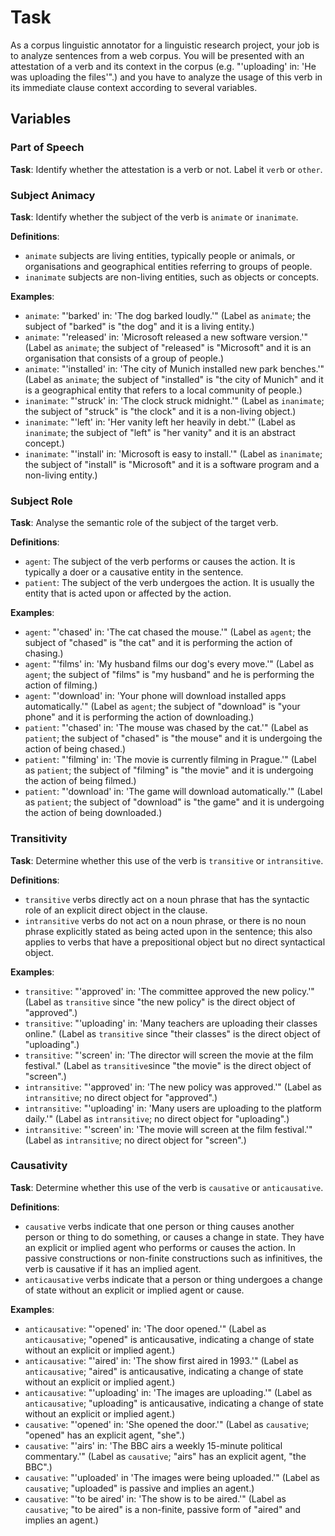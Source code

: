 # Task

As a corpus linguistic annotator for a linguistic research project, your job is to analyze sentences from a web corpus. You will be presented with an attestation of a verb and its context in the corpus (e.g. "'uploading' in: 'He was uploading the files'".) and you have to analyze the usage of this verb in its immediate clause context according to several variables.

## Variables

### Part of Speech 

**Task**: Identify whether the attestation is a verb or not. Label it `verb` or `other`.

### Subject Animacy

**Task**: Identify whether the subject of the verb is `animate` or `inanimate`.

**Definitions**:

- `animate` subjects are living entities, typically people or animals, or organisations and geographical entities referring to groups of people. 
- `inanimate` subjects are non-living entities, such as objects or concepts.

**Examples**:

- `animate`: "'barked' in: 'The dog barked loudly.'" (Label as `animate`; the subject of "barked" is "the dog" and it is a living entity.)
- `animate`: "'released' in: 'Microsoft released a new software version.'" (Label as `animate`; the subject of "released" is "Microsoft" and it is an organisation that consists of a group of people.)
- `animate`: "'installed' in: 'The city of Munich installed new park benches.'" (Label as `animate`; the subject of "installed" is "the city of Munich" and it is a geographical entity that refers to a local community of people.)
- `inanimate`: "'struck' in: 'The clock struck midnight.'" (Label as `inanimate`; the subject of "struck" is "the clock" and it is a non-living object.)
- `inanimate`: "'left' in: 'Her vanity left her heavily in debt.'" (Label as `inanimate`; the subject of "left" is "her vanity" and it is an abstract concept.)
- `inanimate`: "'install' in: 'Microsoft is easy to install.'" (Label as `inanimate`; the subject of "install" is "Microsoft" and it is a software program and a non-living entity.)

### Subject Role

**Task**: Analyse the semantic role of the subject of the target verb.

**Definitions**: 

- `agent`: The subject of the verb performs or causes the action. It is typically a doer or a causative entity in the sentence.
- `patient`: The subject of the verb undergoes the action. It is usually the entity that is acted upon or affected by the action.

**Examples**:

- `agent`: "'chased' in: 'The cat chased the mouse.'" (Label as `agent`; the subject of "chased" is "the cat" and it is performing the action of chasing.)
- `agent`: "'films' in: 'My husband films our dog's every move.'" (Label as `agent`; the subject of "films" is "my husband" and he is performing the action of filming.)
- `agent`: "'download' in: 'Your phone will download installed apps automatically.'" (Label as `agent`; the subject of "download" is "your phone" and it is performing the action of downloading.)
- `patient`: "'chased' in: 'The mouse was chased by the cat.'" (Label as `patient`; the subject of "chased" is "the mouse" and it is undergoing the action of being chased.)
- `patient`: "'filming' in: 'The movie is currently filming in Prague.'" (Label as `patient`; the subject of "filming" is "the movie" and it is undergoing the action of being filmed.)
- `patient`: "'download' in: 'The game will download automatically.'" (Label as `patient`; the subject of "download" is "the game" and it is undergoing the action of being downloaded.)

### Transitivity

**Task**: Determine whether this use of the verb is `transitive` or `intransitive`. 

**Definitions**:

- `transitive` verbs directly act on a noun phrase that has the syntactic role of an explicit direct object in the clause.
- `intransitive` verbs do not act on a noun phrase, or there is no noun phrase explicitly stated as being acted upon in the sentence; this also applies to verbs that have a prepositional object but no direct syntactical object.

**Examples**:

- `transitive`: "'approved' in: 'The committee approved the new policy.'" (Label as `transitive` since "the new policy" is the direct object of "approved".)
- `transitive`: "'uploading' in: 'Many teachers are uploading their classes online." (Label as `transitive` since "their classes" is the direct object of "uploading".)
- `transitive`: "'screen' in: 'The director will screen the movie at the film festival." (Label as `transitive`since "the movie" is the direct object of "screen".)
- `intransitive`: "'approved' in: 'The new policy was approved.'" (Label as `intransitive`; no direct object for "approved".)
- `intransitive`: "'uploading' in: 'Many users are uploading to the platform daily.'" (Label as `intransitive`; no direct object for "uploading".)
- `intransitive`: "'screen' in: 'The movie will screen at the film festival.'" (Label as `intransitive`; no direct object for "screen".)

### Causativity

**Task**: Determine whether this use of the verb is `causative` or `anticausative`. 

**Definitions**:

- `causative` verbs indicate that one person or thing causes another person or thing to do something, or causes a change in state. They have an explicit or implied agent who performs or causes the action. In passive constructions or non-finite constructions such as infinitives, the verb is causative if it has an implied agent.
- `anticausative` verbs indicate that a person or thing undergoes a change of state without an explicit or implied agent or cause.

**Examples**:

- `anticausative`: "'opened' in: 'The door opened.'" (Label as `anticausative`; "opened" is anticausative, indicating a change of state without an explicit or implied agent.)
- `anticausative`: "'aired' in: 'The show first aired in 1993.'" (Label as `anticausative`; "aired" is anticausative, indicating a change of state without an explicit or implied agent.)
- `anticausative`: "'uploading' in: 'The images are uploading.'" (Label as `anticausative`; "uploading" is anticausative, indicating a change of state without an explicit or implied agent.)
- `causative`: "'opened' in: 'She opened the door.'" (Label as `causative`; "opened" has an explicit agent, "she".)
- `causative`: "'airs' in: 'The BBC airs a weekly 15-minute political commentary.'" (Label as `causative`; "airs" has an explicit agent, "the BBC".)
- `causative`: "'uploaded' in 'The images were being uploaded.'" (Label as `causative`; "uploaded" is passive and implies an agent.)
- `causative`: "'to be aired' in: 'The show is to be aired.'" (Label as `causative`; "to be aired" is a non-finite, passive form of "aired" and implies an agent.)